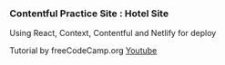 ### Contentful Practice Site : Hotel Site  
  
  Using React, Context, Contentful and Netlify for deploy 
  
  Tutorial by freeCodeCamp.org [Youtube](https://youtu.be/LXJOvkVYQqA) 

